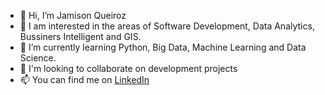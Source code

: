 - 👋 Hi, I’m Jamison Queiroz
- 👀 I am interested in the areas of Software Development, Data Analytics, Bussiners Intelligent and GIS.
- 🌱 I’m currently learning Python, Big Data, Machine Learning and Data Science.
- 💞️ I'm looking to collaborate on development projects
- 📫 You can find me on [LinkedIn](https://www.linkedin.com/in/jamison-queiroz?originalSubdomain=br)

<!---
jamison0902/jamison0902 is a ✨ special ✨ repository because its `README.md` (this file) appears on your GitHub profile.
You can click the Preview link to take a look at your changes.
--->
